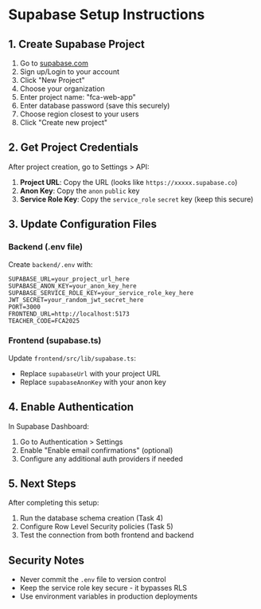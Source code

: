 # Supabase Setup Instructions

## 1. Create Supabase Project

1. Go to [supabase.com](https://supabase.com)
2. Sign up/Login to your account
3. Click "New Project"
4. Choose your organization
5. Enter project name: "fca-web-app"
6. Enter database password (save this securely)
7. Choose region closest to your users
8. Click "Create new project"

## 2. Get Project Credentials

After project creation, go to Settings > API:

1. **Project URL**: Copy the URL (looks like `https://xxxxx.supabase.co`)
2. **Anon Key**: Copy the `anon` `public` key
3. **Service Role Key**: Copy the `service_role` `secret` key (keep this secure)

## 3. Update Configuration Files

### Backend (.env file)
Create `backend/.env` with:
```
SUPABASE_URL=your_project_url_here
SUPABASE_ANON_KEY=your_anon_key_here
SUPABASE_SERVICE_ROLE_KEY=your_service_role_key_here
JWT_SECRET=your_random_jwt_secret_here
PORT=3000
FRONTEND_URL=http://localhost:5173
TEACHER_CODE=FCA2025
```

### Frontend (supabase.ts)
Update `frontend/src/lib/supabase.ts`:
- Replace `supabaseUrl` with your project URL
- Replace `supabaseAnonKey` with your anon key

## 4. Enable Authentication

In Supabase Dashboard:
1. Go to Authentication > Settings
2. Enable "Enable email confirmations" (optional)
3. Configure any additional auth providers if needed

## 5. Next Steps

After completing this setup:
1. Run the database schema creation (Task 4)
2. Configure Row Level Security policies (Task 5)
3. Test the connection from both frontend and backend

## Security Notes

- Never commit the `.env` file to version control
- Keep the service role key secure - it bypasses RLS
- Use environment variables in production deployments
